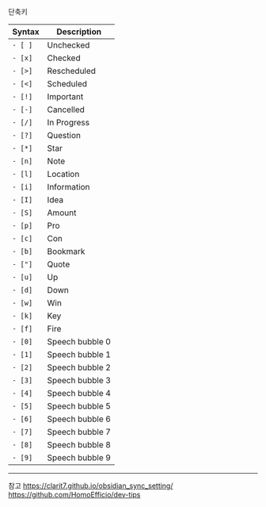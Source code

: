 
단축키

| Syntax  | Description     |
| ------- | --------------- |
| `- [ ]` | Unchecked       |
| `- [x]` | Checked         |
| `- [>]` | Rescheduled     |
| `- [<]` | Scheduled       |
| `- [!]` | Important       |
| `- [-]` | Cancelled       |
| `- [/]` | In Progress     |
| `- [?]` | Question        |
| `- [*]` | Star            |
| `- [n]` | Note            |
| `- [l]` | Location        |
| `- [i]` | Information     |
| `- [I]` | Idea            |
| `- [S]` | Amount          |
| `- [p]` | Pro             |
| `- [c]` | Con             |
| `- [b]` | Bookmark        |
| `- ["]` | Quote           |
| `- [u]` | Up              |
| `- [d]` | Down            |
| `- [w]` | Win             |
| `- [k]` | Key             |
| `- [f]` | Fire            |
| `- [0]` | Speech bubble 0 |
| `- [1]` | Speech bubble 1 |
| `- [2]` | Speech bubble 2 |
| `- [3]` | Speech bubble 3 |
| `- [4]` | Speech bubble 4 |
| `- [5]` | Speech bubble 5 |
| `- [6]` | Speech bubble 6 |
| `- [7]` | Speech bubble 7 |
| `- [8]` | Speech bubble 8 |
| `- [9]` | Speech bubble 9 |


***
참고
https://clarit7.github.io/obsidian_sync_setting/
https://github.com/HomoEfficio/dev-tips
